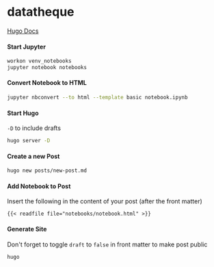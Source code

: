 # datatheque

[Hugo Docs](https://gohugo.io/documentation/)

#### Start Jupyter
```bash
workon venv_notebooks
jupyter notebook notebooks
```

#### Convert Notebook to HTML
```bash
jupyter nbconvert --to html --template basic notebook.ipynb
```

#### Start Hugo
`-D` to include drafts
```bash
hugo server -D
```

#### Create a new Post
```bash
hugo new posts/new-post.md
```

#### Add Notebook to Post
Insert the following in the content of your post (after the front matter)
```
{{< readfile file="notebooks/notebook.html" >}}
```

#### Generate Site
Don't forget to toggle `draft` to `false` in front matter to make post public
```bash
hugo
```